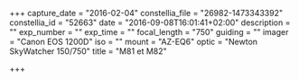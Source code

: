 +++
capture_date = "2016-02-04"
constellia_file = "26982-1473343392"
constellia_id = "52663"
date = "2016-09-08T16:01:41+02:00"
description = ""
exp_number = ""
exp_time = ""
focal_length = "750"
guiding = ""
imager = "Canon EOS 1200D"
iso = ""
mount = "AZ-EQ6"
optic = "Newton SkyWatcher 150/750"
title = "M81 et M82"

+++

